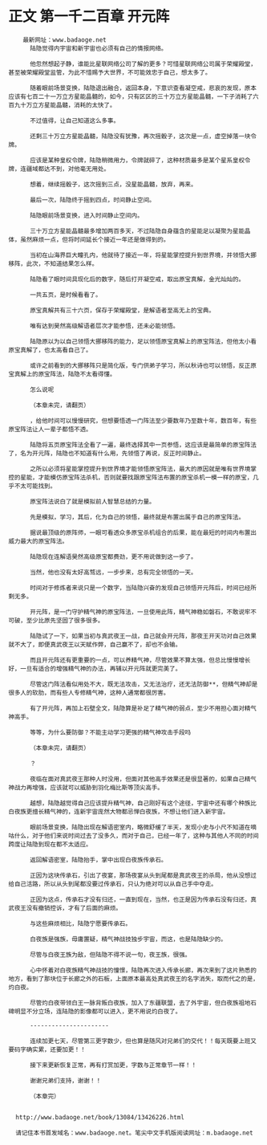 # 正文 第一千二百章 开元阵
        最新网址：www.badaoge.net
          陆隐觉得内宇宙和新宇宙也必须有自己的情报网络。
      
          他忽然想起子静，谁能比星联网络公司了解的更多？可惜星联网络公司属于荣耀殿堂，甚至被荣耀殿堂监管，为此不惜赐予大世界，不可能效忠于自己，想太多了。
      
          随着眼前场景变换，陆隐退出融合，返回本身，下意识查看凝空戒，悲哀的发现，原本应该有七百二十一万立方星能晶髓的，如今，只有区区的三十万立方星能晶髓，一下子消耗了六百九十万立方星能晶髓，消耗的太快了。
      
          不过值得，让自己知道这么多事。
      
          还剩三十万立方星能晶髓，陆隐没有犹豫，再次摇骰子，这次是一点，虚空掉落一块令牌。
      
          应该是某种皇权令牌，陆隐稍微用力，令牌就碎了，这种材质最多是某个星系皇权令牌，连疆域都达不到，对他毫无用处。
      
          想着，继续摇骰子，这次摇到三点，没星能晶髓，放弃，再来。
      
          最后一次，陆隐终于摇到四点，时间静止空间。
      
          陆隐眼前场景变换，进入时间静止空间内。
      
          三十万立方星能晶髓最多增加两百多天，不过陆隐自身蕴含的星能足以凝聚为星能晶体，虽然麻烦一点，但将时间延长个接近一年还是做得到的。
      
          当初在山海界巨大瞳孔内，他就待了接近一年，将星能掌控提升到世界境，并领悟大挪移阵，此次，不知道结果怎么样。
      
          陆隐看了眼时间具现化后的数字，随后打开凝空戒，取出原宝真解，金光灿灿的。
      
          一共五页，是时候看看了。
      
          原宝真解共有三十六页，保存于荣耀殿堂，是解语者至高无上的宝典。
      
          唯有达到昊然高级解语者层次才能参悟，还未必能领悟。
      
          陆隐原以为以自己领悟大挪移阵的能力，足以领悟原宝真解上的原宝阵法，但他太小看原宝真解了，也太高看自己了。
      
          或许之前看到的大挪移阵只是简化版，专门供弟子学习，所以秋诗也可以领悟，反正原宝真解上的原宝阵法，陆隐不太看得懂。
      
          怎么说呢
      
          （本章未完，请翻页）
      
          ，给他时间可以慢慢研究，但想要悟透一门阵法至少要数年乃至数十年，数百年，有些原宝阵法让人一辈子都悟不透。
      
          陆隐将五页原宝阵法全看了一遍，最终选择其中一页参悟，这应该是最简单的原宝阵法了，名为开元阵，陆隐也不知道有什么用，先领悟了再说，反正时间静止。
      
          之所以必须将星能掌控提升到世界境才能领悟原宝阵法，最大的原因就是唯有世界境掌控的星能，才能模仿原宝阵法杀机，否则就要找跟原宝阵法布置的原宝杀机一模一样的原宝，几乎不太可能找到。
      
          原宝阵法说白了就是模拟前人智慧总结的力量。
      
          先是模拟，学习，其后，化为自己的领悟，最终就是布置出属于自己的原宝阵法。
      
          据说最顶级的原阵师，一眼可看透众多原宝杀机组合的后果，能在最短的时间内布置出威力最大的原宝阵法。
      
          陆隐现在连解语昊然高级原宝都费劲，更不用说做到这一步了。
      
          当然，他也没有太好高骛远，一步步来，总有完全领悟的一天。
      
          时间对于修炼者来说只是一个数字，当陆隐兴奋的发现自己领悟开元阵后，时间已经所剩无多。
      
          开元阵，是一门守护精气神的原宝阵法，一旦使用此阵，精气神稳如磐石，不敢说牢不可破，至少比原先坚固了很多很多。
      
          陆隐试了一下，如果当初与真武夜王一战，自己就会开元阵，那夜王开天功对自己效果就不大了，即便真武夜王以天赋作弊，自己赢不了，却也不会输。
      
          而且开元阵还有更重要的一点，可以养精气神，尽管效果不算太强，但总比慢慢增长好，一旦有适合的增强精气神的办法，再辅以开元阵就更完美了。
      
          尽管这门阵法看似用处不大，既无法攻击，又无法治疗，还无法防御**，但精气神却是很多人的软肋，而有些人专修精气神，这种人通常都很厉害。
      
          有了开元阵，再加上石壁全文，陆隐算是补足了精气神的弱点，至少不用担心面对精气神高手。
      
          等等，为什么要防御？不能主动学习更强的精气神攻击手段吗
      
          （本章未完，请翻页）
      
          ？
      
          夜临在面对真武夜王那种人时没用，但面对其他高手效果还是很显著的，如果自己精气神战力再增强，应该就可以威胁到羽化梅比斯等顶尖高手。
      
          越想，陆隐越觉得自己应该提升精气神，自己刚好有这个途径，宇宙中还有哪个种族比白夜族更擅长精气神的，连新宇宙庞然大物都忌惮白夜族，不想让他们进入新宇宙。
      
          眼前场景变换，陆隐出现在解语密室内，略微舒缓了半天，发现小史与小尺不知道在嘀咕什么，对于他们来说时间过去了没多久，而对于自己，已经一年了，这种与其他人不同的时间跨度让陆隐到现在都不太适应。
      
          返回解语密室，陆隐抬手，掌中出现白夜族传承石。
      
          正因为这块传承石，引出了夜宴，那场夜宴从头到尾都是真武夜王的杀局，他从没想过给自己活路，所以从头到尾都没要过传承石，只认为绝对可以从自己手中夺走。
      
          正因为这点，传承石才没有归还，一直到现在，当然，也正是因为传承石没有归还，真武夜王没有撤销控诉，才有了后面的麻烦。
      
          与这些麻烦相比，陆隐宁愿要传承石。
      
          白夜族是强族，毋庸置疑，精气神战技独步宇宙，而这，也是陆隐缺少的。
      
          尽管与白夜王族为敌，但陆隐不得不说一句，夜王族，很强。
      
          心中怀着对白夜族精气神战技的憧憬，陆隐再次进入传承长廊，再次来到了这片熟悉的地方，看到了那块位于长廊之外的石板，上面原本最高处真武夜王的名字消失，取而代之的是，灼白夜。
      
          尽管灼白夜带领白王一脉背叛白夜族，加入了东疆联盟，去了外宇宙，但白夜族祖地石碑明显不分立场，连陆隐的影像都可以进入，更不用说灼白夜了。
      
          ----------------------
      
          连续加更七天，尽管第三更字数少，但也算是随风对兄弟们的交代！！每天既要上班又要码字确实累，还要加更！！
      
          接下来更新恢复正常，再有打赏加更，字数与正常章节一样！！
      
          谢谢兄弟们支持，谢谢！！
      
          （本章完）
      
      
      http://www.badaoge.net/book/13084/13426226.html
      
      请记住本书首发域名：www.badaoge.net。笔尖中文手机版阅读网址：m.badaoge.net